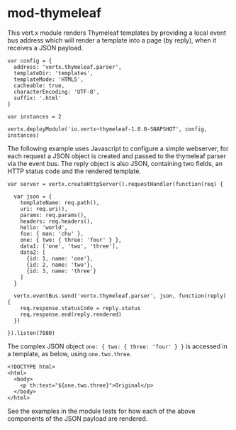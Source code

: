 # mod-thymeleaf

This vert.x module renders Thymeleaf templates by providing a local event bus address which will render a template into a page (by reply), when it receives a JSON payload.

    var config = {
      address: 'vertx.thymeleaf.parser',
      templateDir: 'templates',
      templateMode: 'HTML5',
      cacheable: true,
      characterEncoding: 'UTF-8',
      suffix: '.html'
    }

    var instances = 2

    vertx.deployModule('io.vertx~thymeleaf-1.0.0-SNAPSHOT', config, instances)

The following example uses Javascript to configure a simple webserver, for each request a JSON object is created and passed to the thymeleaf parser via the event bus.  The reply object is also JSON, containing two fields, an HTTP status code and the rendered template.

    var server = vertx.createHttpServer().requestHandler(function(req) {

      var json = {
        templateName: req.path(),
        uri: req.uri(),
        params: req.params(),
        headers: req.headers(),
        hello: 'world',
        foo: { man: 'chu' },
        one: { two: { three: 'four' } },
        data1: ['one', 'two', 'three'],
        data2: [
          {id: 1, name: 'one'},
          {id: 2, name: 'two'},
          {id: 3, name: 'three'}
        ]
      }

      vertx.eventBus.send('vertx.thymeleaf.parser', json, function(reply) {
        req.response.statusCode = reply.status
        req.response.end(reply.rendered)
      })

    }).listen(7080)

The complex JSON object `one: { two: { three: 'four' } }` is accessed in a template, as below, using `one.two.three`.

    <!DOCTYPE html>
    <html>
      <body>
        <p th:text="${one.two.three}">Original</p>
      </body>
    </html>

See the examples in the module tests for how each of the above components of the JSON payload are rendered.
